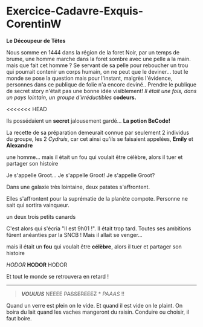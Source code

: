 # Exercice-Cadavre-Exquis-CorentinW

**Le Découpeur de Têtes**

Nous somme en 1444 dans la région de la foret Noir, par un temps de brume, une homme marche dans la foret sombre avec une pelle a la main. mais que fait cet homme ? Se servant de sa pelle pour reboucher un trou qui pourrait contenir un corps humain, on ne peut que le deviner...
tout le monde se pose la question mais pour l'instant, malgrès l'évidence, personnes dans ce publique de folie n'a encore deviné.. Prendre le publique de secret story n'était pas une bonne idée visiblement! *Il était une fois, dans un pays lointain, un groupe d'irréductibles* **__codeurs.__**

<<<<<<< HEAD

Ils possédaient un **secret** jalousement gardé... **__La potion BeCode!__**

La recette de sa préparation demeurait connue par seulement 2 individus du groupe, les 2 *Cydruis*, car cet ainsi qu'ils se faisaient appelées, **Emily** et **Alexandre**


une homme...
mais il était un fou qui voulait être célèbre, alors il tuer et partager son histoire



Je s'appelle Groot...
Je s'appelle Groot!
Je s'appelle Groot?

Dans une galaxie très lointaine, deux patates s'affrontent.

Elles s'affrontent pour la suprématie de la planète compote. Personne ne sait qui sortira vainqueur.

un deux trois petits canards


C'est alors qui s'écria "Il est 9h01 !". Il était trop tard. Toutes ses ambitions fûrent anéanties par la SNCB ! Mais il allait se venger...


mais il était un __fou__ qui voulait être __célèbre__, alors il tuer et partager son histoire


*HODOR* **HODOR** HODOR

Et tout le monde se retrouvera en retard !

________________

> **_VOUUUS_** NEEEE ~~PASSEREEEZ~~ * *PAAAS* !!

Quand un verre est plein on le vide. Et quand il est vide on le plaint.
On boira du lait quand les vaches mangeront du raisin.
Conduire ou choisir, il faut boire.
